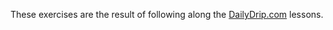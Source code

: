 These exercises are the result of following along the [DailyDrip.com](https://www.dailydrip.com) lessons.